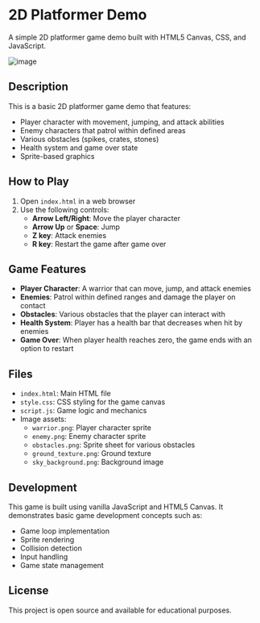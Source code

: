 # 2D Platformer Demo

A simple 2D platformer game demo built with HTML5 Canvas, CSS, and JavaScript.

![image](https://github.com/user-attachments/assets/b5d680ef-166f-4be1-a82c-b424b6a90fbd)

## Description

This is a basic 2D platformer game demo that features:

- Player character with movement, jumping, and attack abilities
- Enemy characters that patrol within defined areas
- Various obstacles (spikes, crates, stones)
- Health system and game over state
- Sprite-based graphics

## How to Play

1. Open `index.html` in a web browser
2. Use the following controls:
   - **Arrow Left/Right**: Move the player character
   - **Arrow Up** or **Space**: Jump
   - **Z key**: Attack enemies
   - **R key**: Restart the game after game over

## Game Features

- **Player Character**: A warrior that can move, jump, and attack enemies
- **Enemies**: Patrol within defined ranges and damage the player on contact
- **Obstacles**: Various obstacles that the player can interact with
- **Health System**: Player has a health bar that decreases when hit by enemies
- **Game Over**: When player health reaches zero, the game ends with an option to restart

## Files

- `index.html`: Main HTML file
- `style.css`: CSS styling for the game canvas
- `script.js`: Game logic and mechanics
- Image assets:
  - `warrior.png`: Player character sprite
  - `enemy.png`: Enemy character sprite
  - `obstacles.png`: Sprite sheet for various obstacles
  - `ground_texture.png`: Ground texture
  - `sky_background.png`: Background image

## Development

This game is built using vanilla JavaScript and HTML5 Canvas. It demonstrates basic game development concepts such as:

- Game loop implementation
- Sprite rendering
- Collision detection
- Input handling
- Game state management

## License

This project is open source and available for educational purposes.
